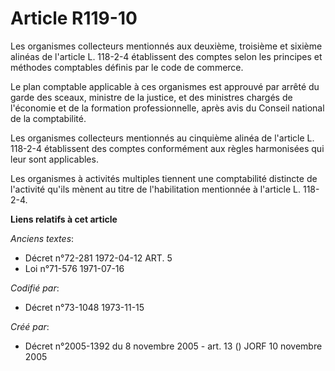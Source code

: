 # Article R119-10

Les organismes collecteurs mentionnés aux deuxième, troisième et sixième alinéas de l'article L. 118-2-4 établissent des
comptes selon les principes et méthodes comptables définis par le code de commerce.

Le plan comptable applicable à ces organismes est approuvé par arrêté du garde des sceaux, ministre de la justice, et des
ministres chargés de l'économie et de la formation professionnelle, après avis du Conseil national de la comptabilité.

Les organismes collecteurs mentionnés au cinquième alinéa de l'article L. 118-2-4 établissent des comptes conformément aux
règles harmonisées qui leur sont applicables.

Les organismes à activités multiples tiennent une comptabilité distincte de l'activité qu'ils mènent au titre de
l'habilitation mentionnée à l'article L. 118-2-4.

**Liens relatifs à cet article**

_Anciens textes_:

  - Décret n°72-281 1972-04-12 ART. 5
  - Loi n°71-576 1971-07-16

_Codifié par_:

  - Décret n°73-1048 1973-11-15

_Créé par_:

  - Décret n°2005-1392 du 8 novembre 2005 - art. 13 () JORF 10 novembre 2005
